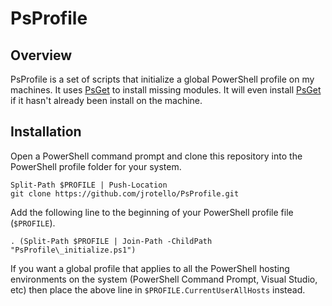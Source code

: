 # PsProfile

## Overview

PsProfile is a set of scripts that initialize a global PowerShell profile on my machines. It uses [PsGet](http://psget.net/) to install missing modules. It will even install [PsGet](http://psget.net/) if it hasn't already been install on the machine.


## Installation

Open a PowerShell command prompt and clone this repository into the PowerShell profile folder for your system. 

```
Split-Path $PROFILE | Push-Location
git clone https://github.com/jrotello/PsProfile.git
```

Add the following line to the beginning of your PowerShell profile file (`$PROFILE`).

```
. (Split-Path $PROFILE | Join-Path -ChildPath "PsProfile\_initialize.ps1")
```

If you want a global profile that applies to all the PowerShell hosting environments on the system (PowerShell Command Prompt, Visual Studio, etc) then place the above line in `$PROFILE.CurrentUserAllHosts` instead.  
